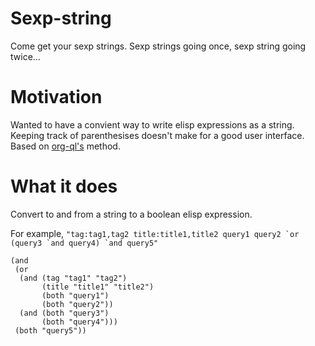 # Sexp-string

Come get your sexp strings. Sexp strings going once, sexp string going twice...

# Motivation
Wanted to have a convient way to write elisp expressions as a string. Keeping track of parenthesises doesn't make for a good user interface. Based on [org-ql's](https://github.com/alphapaps/org-ql) method.

# What it does
Convert to and from a string to a boolean elisp expression.

For example,
``"tag:tag1,tag2 title:title1,title2 query1 query2 `or (query3 `and query4) `and query5"``
``` elisp
(and
 (or
  (and (tag "tag1" "tag2")
       (title "title1" "title2")
       (both "query1")
       (both "query2"))
  (and (both "query3")
       (both "query4")))
 (both "query5"))
```
